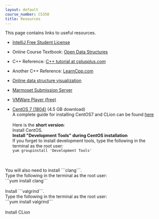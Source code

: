```yaml
---
layout: default
course_number: CS350
title: Resources
---
```


This page contains links to useful resources.

 - [IntelliJ Free Student License](https://www.jetbrains.com/student/)

 - Online Course Textbook: [Open Data Structures](http://opendatastructures.org)
 
 - C++ Reference: [C++ tutorial at cplusplus.com](http://www.cplusplus.com/doc/tutorial/)

 - Another C++ Reference: [LearnCpp.com](http://www.learncpp.com)
 
 - [Online data structure visualization](http://www.cs.usfca.edu/~galles/visualization/Algorithms.html)
   
 - [Marmoset Submission Server](https://cs.ycp.edu/marmoset/)
 
 - [VMWare Player (free)](https://my.vmware.com/web/vmware/free#desktop_end_user_computing/vmware_workstation_player/15_0)
 
 - [CentOS 7 (1804)](http://mirror.cs.pitt.edu/centos/7.5.1804/isos/x86_64/CentOS-7-x86_64-DVD-1804.iso) (4.5 GB download)
  <br>A complete guide for installing CentOS7 and CLion can be found [here](centOS7_install.html)
  <br><br>Here is the **short version**:
  <br>Install CentOS.
  <br>**Install "Development Tools" during CentOS installation**
  <br>If you forget to install development tools, type the following in the terminal as the root user:
  <br>```yum groupinstall 'Development Tools'```
  <br>
  <br> You will also need to install ```clang```. 
  <br> Type the following in the terminal as the root user:
  <br>```yum install clang```
  <br>
  <br> Install ```valgrind```.
  <br> Type the following in the terminal as the root user:
  <br>```yum install valgrind```
  <br>
  <br> Install CLion
 